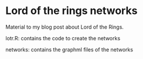 # Lord of the rings networks
Material to my blog post about Lord of the Rings.

lotr.R: contains the code to create the networks

networks: contains the graphml files of the networks
